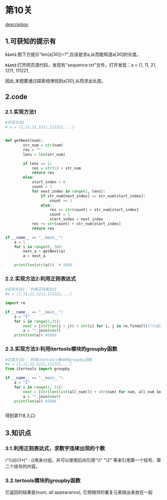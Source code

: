 # 第10关

[description](http://www.pythonchallenge.com/pc/return/bull.html)

## 1.可获知的提示有
**`hint1`**:图下方提示“len(a[30])=?",应该是求a,从而能知道a[30]的长度。  

**`hint2`**:打开网页源代码，发现有"sequence.txt"文件，打开发现：a = [1, 11, 21, 1211, 111221, 

因此,本题要通过探索规律找到a[30],从而求出长度。

## 2.code
### 2.1.实现方法1
```python
#实现方法1
# a = [1,11,21,1211,111221,...]


def getNext(num):
        str_num = str(num)
        res = ""
        lens = len(str_num)

        if lens == 1:
            res = str(1) + str_num
            return res
        else:
            start_index = 0
            count = 1
            for next_index in range(1, lens):
                if str_num[next_index] == str_num[start_index]:
                    count += 1
                else:
                    res += str(count) + str_num[start_index]
                    count = 1
                    start_index = next_index
            res += str(count) + str_num[start_index]
            return res

if __name__ == "__main__":
    a = 1
    for i in range(0, 30):
        next_a = getNext(a)
        a = next_a

    print(len(str(a)))  # 5808

```
### 2.2.实现方法2:利用正则表达式
```python
#实现方法2： 利用正则表达式
#a = [1,11,21,1211,111221,...]

import re

if __name__ == "__main__":
    a = "1"
    for i in range(1,31):
        next = [str(len(i + j)) + str(i) for i, j in re.findall(r"(\d)(\1*)", a)]  #（first appearance,following appearance）
        a = "".join(next)
    print(len(a)) #5808

```
### 2.3.实现方法3:利用itertools模块的groupby函数
```python
#实现方法3： 利用itertools模块的groupby函数
#a = [1,11,21,1211,111221,...]
from itertools import groupby

if __name__ == "__main__":
    a = "1"
    for i in range(1, 31):
        next = [str(len(list(all_num))) + str(num) for num, all_num in groupby(a)]
        a = "".join(next)
    print(len(a)) #5808



```
得到第11关入口: 
## 3.知识点
### 3.1.利用正则表达式，求数字连续出现的个数  
  r"(\d)(\1*)" : ()用来分组，并可以使用后向引用"\\1" "\\2" 等来引用第一个括号、第二个括号的内容。

### 3.2.tertools模块的groupby函数  
  它返回的结果是(num, all appearance), 它把相邻的重复元素挑出来放在一起




